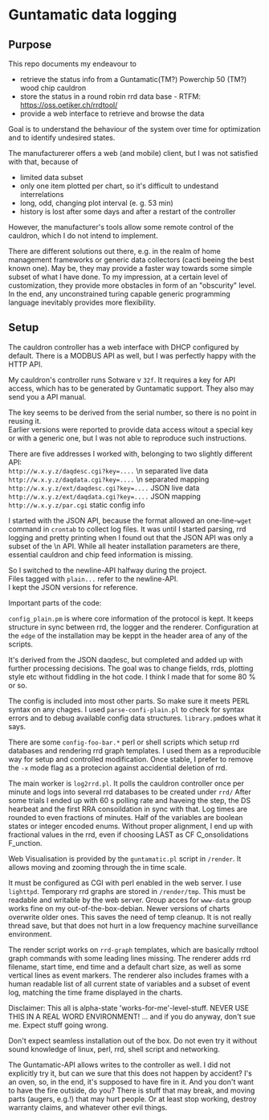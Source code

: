 # Guntamatic data logging

## Purpose

This repo documents my endeavour to
* retrieve the status info from a Guntamatic(TM?) Powerchip 50 (TM?) wood chip cauldron 
* store the status in a round robin rrd data base - RTFM: https://oss.oetiker.ch/rrdtool/
* provide a web interface to retrieve and browse the data

Goal is to understand the behaviour of the system over time for optimization and to identify undesired states.

The manufacturerer offers a web (and mobile) client, but I was not satisfied with that, because of
* limited data subset
* only one item plotted per chart, so it's difficult to undestand interrelations 
* long, odd, changing plot interval (e. g. 53 min)
* history is lost after some days and after a restart of the controller

However, the manufacturer's tools allow some remote control of the cauldron, which I do not intend to implement.

There are different solutions out there, e.g. in the realm of home management frameworks or generic data collectors (cacti beeing the best known one).
May be, they may provide a faster way towards some simple subset of what I have done.
To my impression, at a certain level of customization, they provide more obstacles in form of an "obscurity" level.
In the end, any unconstrained turing capable generic programming language inevitably provides more flexibility.

## Setup

The cauldron controller has a web interface with DHCP configured by default.
There is a MODBUS API as well, but I was perfectly happy with the HTTP API.  

My cauldron's controller runs Sotware v `32f`. It requires a key for API access, which has to be generated by Guntamatic support.
They also may send you a API manual.  

The key seems to be derived from the serial number, so there is no point in reusing it.  
Earlier versions were reported to provide data access witout a special key or with a generic one, but I was not able to reproduce such instructions.  
  
There are five addresses I worked with, belonging to two slightly different API:  
`http://w.x.y.z/daqdesc.cgi?key=....` \n separated live data  
`http://w.x.y.z/daqdata.cgi?key=....` \n separated mapping  
`http://w.x.y.z/ext/daqdesc.cgi?key=....` JSON live data   
`http://w.x.y.z/ext/daqdata.cgi?key=....` JSON mapping  
`http://w.x.y.z/par.cgi` static config info  
  
I started with the JSON API, because the format allowed an one-line-`wget` command in `crontab` to collect log files.
It was until I started parsing, rrd logging and pretty printing when I found out that the JSON API was only a subset of the \n API.
While all heater installation parameters are there, essential cauldron and chip feed information is missing.  
  
So I switched to the newline-API halfway during the project.  
Files tagged with `plain...` refer to the newline-API.   
I kept the JSON versions for reference.   

Important parts of the code:

`config_plain.pm` is where core information of the protocol is kept.
It keeps structure in sync between rrd, the logger and the renderer.
Configuration at the `edge` of the installation may be keppt in the header area of any of the scripts.

It's derived from the JSON daqdesc, but completed and added up with further processing decisions.
The goal was to change fields, rrds, plotting style etc without fiddling in the hot code.
I think I made that for some 80 % or so. 

The config is included into most other parts.
So make sure it meets PERL syntax on any chages.
I used `parse-confi-plain.pl` to check for syntax errors and to debug available config data structures.
`library.pm`does what it says.

There are some `config-foo-bar.*` perl or shell scripts which setup rrd databases and rendering rrd graph templates.
I used them as a reproducible way for setup and controlled modification.
Once stable, I prefer to remove the `-x` mode flag as a protecion  against accidential deletion of rrd.

The main worker is `log2rrd.pl`.
It polls the cauldron controller once per minute and logs into several rrd databases to be created under `rrd/`
After some trials I ended up with 60 s polling rate and haveing the step, the DS hearbeat and the first RRA consoildation in sync with that.
Log times are rounded to even fractions of minutes.
Half of the variables are boolean states or integer encoded enums. Without proper alignment, I end up with fractional values in the rrd, even if choosing LAST as CF C_onsolidations F_unction.

Web Visualisation is provided by the `guntamatic.pl` script in  `/render`.
It allows moving and zooming through the in time scale.

It must be configured as CGI with perl enabled in the web server. I use `lighttpd`.
Temporary rrd graphs are stored in `/render/tmp`. This must be readable and writable by the web server. Group acces for `www-data` group works fine on my out-of-the-box-debian. Newer versions of charts overwrite older ones. This saves the need of temp cleanup. It is not really thread save, but that does not hurt in a low frequency machine surveillance environment.

The render script works on `rrd-graph` templates, which are basically rrdtool graph commands with some leading lines missing.
The renderer adds rrd filename, start time, end time and a default chart size, as well as some vertical lines as event markers.
The renderer also includes frames with a human readable list of all current state of variables and a subset of event log, matching the time frame displayed in the charts.



Disclaimer:
This all is alpha-state 'works-for-me'-level-stuff.
NEVER USE THIS IN A REAL WORD ENVIRONMENT!
... and if you do anyway, don't sue me.
Expect stuff going wrong.

Don't expect seamless installation out of the box.
Do not even try it without sound knowledge of linux, perl, rrd, shell script and networking.

The Guntamatic-API allows writes to the controller as well.
I did not explicitly try it, but can we sure that this does not happen by accident?
I's an oven, so, in the end, it's supposed to have fire in it. 
And you don't want to have the fire outside, do you?
There is stuff that may break, and moving parts (augers, e.g.!) that may hurt people.
Or at least stop working, destroy warranty claims, and whatever other evil things.



